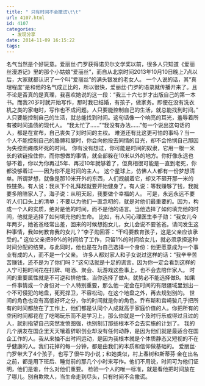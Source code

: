 ```yaml
---
title: " 只有时间不会撒谎\t\t"
url: 4107.html
id: 4107
categories:
  - 发现分享
date: 2014-11-09 16:15:22
tags:
---
```


名气当然是个好玩意。爱丽丝·门罗获得诺贝尔文学奖以前，很多人只知道《爱丽丝漫游记》里的那个小姑娘“爱丽丝”，而自从北京时间2013年10月10日晚上7点以后，大家就都认识了一个叫“爱丽丝”的满头银发的老女人。 一个人说的话，其“真理程度”是和他的名气成正比的，所以很快，爱丽丝·门罗的语录就传播开来了。且不论是否真的是真理，我喜欢她说的这一段：“我三十六七岁才出版自己的第一本书。而我20岁时就开始写作，那时我已结婚，有孩子，做家务。即便在没有洗衣机之类的家电时，写作也不成问题。人只要能控制自己的生活，就总能找到时间。” 人只要能控制自己的生活，就总能找到时间。这句话像一个响亮的耳光，羞辱着所有被时间追债的现代人。 “我太忙了……”“我没有办法……”每一个说出这句话的人，都是在宣布，自己丧失了对时间的主权。 难道还有比这更可怕的事吗？当一个人不能控制自己的胳膊和腿时，你会向他投去同情的目光，却不会怜悯自己那因为失控而瘫痪坏死的时间。 你有没有想过，你可能是时间的奴隶，它用一根一米长的铁链拴住你，而你想做的事情，就全部躲在10米以外的地方。你好像永远也够不着，你以为你再过5年、再过10年就够着了，但真相很可能是一直到老死，你都没够着过——因为你不是时间的主人。 这个星球上，仿佛人人都有一份梦想清单。所谓梦想，就像是那10米开外的东西，人们觊觎着它，却又不砸开那一米的铁链条。有人说：我从下个礼拜起就要开始健身了。有人说：等我赚够了钱，我就要多陪陪家人了。海子说：从明天起，我要做个幸福的人。 可是，永远永远不要听人们口头上的清单；不要以为他们一直念叨的，就是对他们最重要的。因为，构成一个人的实质，绝对是他的时间，而不是他的语言。当他选择了如何填充他的时间，他就是选择了如何填充他的生命。 比如，有人问心理医生李子勋：“我女儿今年两岁，她爸爸经常出差，回来的时候想抱女儿，女儿会说不要爸爸。请问发生这种事情，我如何教育我的女儿？”李子勋回答：“干吗要教育孩子，这是父亲应该承受的。” 这位父亲把99%的时间给了工作，只留1%的时间给女儿，就必须承担这种时间分配的结果。与此同时，他也是在为自己选择一个身份：他更愿意成为一个事业有成的人，而不是一个父亲。 许多人都对家人和子女说过这样的话：“我辛辛苦苦赚钱，还不是为了你们吗？”这句话就是十足的谎言。因为你一定会看到这样的人宁可把时间花在打牌、喝酒、聚会、玩游戏这些事上，也不会去陪伴家人。 时间的重要属性就是不可逆和排他性。当你选择了做A，就势必不能选择做B。如果一件事情或一个身份对一个人特别重要，那么他一定会在时间的有限疆域里划出一个不可侵犯的地盘，死死捍卫，不容松动，在这个地盘之外，再去规划别的。 世间的角色也没有高低好坏之分，你的时间就是你的角色。乔布斯和宫崎骏几乎把所有的时间都放在了工作上，他们都是认同个人成就高于家庭价值的人。你把所有的空闲时间都花在了吃喝玩乐而不是学习上，那么你就是一个及时行乐或得过且过的人，就别指望自己突然发愤图强，也别制订那些根本不会去实施的计划了。 我的几个朋友在国企里天天嚷着辞职创业却没有任何动静，是因为他们就是最适合在国企工作的人。我从来抽不出时间运动，是因为我根本就是个体质静态又短视的不在乎健康的人。我们花掉的每一分钟，都是由我们的本质和信仰做基础的。 爱丽丝·门罗带大了4个孩子，也写了很牛的小说；和她类似，村上春树和斯蒂芬·金在出名之前，都是用下班后、睡觉前的那几个小时来写作。他们不用说，时间可为他们证明，他们是谁，什么对他们重要。 检验一个人的唯一标准，就是看他把时间放在了哪儿。别自欺欺人，当生命走到尽头，只有时间不会撒谎。